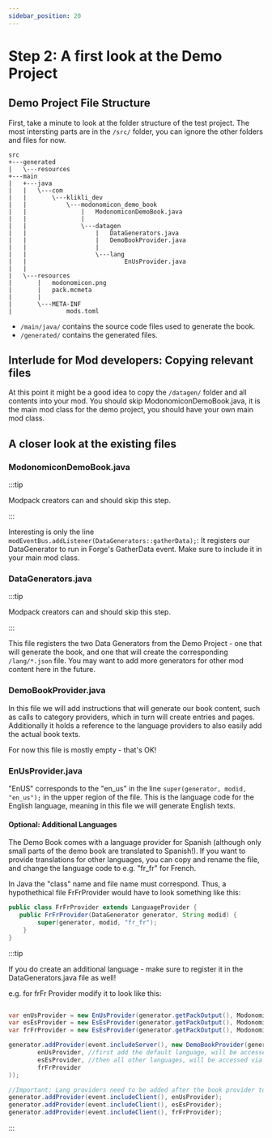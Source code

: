```yaml
---
sidebar_position: 20
---
```


# Step 2: A first look at the Demo Project

## Demo Project File Structure

First, take a minute to look at the folder structure of the test project. 
The most intersting parts are in the `/src/` folder, you can ignore the other folders and files for now.

```
src
+---generated
|   \---resources
+---main
|   +---java
|   |   \---com
|   |       \---klikli_dev
|   |           \---modonomicon_demo_book
|   |               |   ModonomiconDemoBook.java
|   |               |
|   |               \---datagen
|   |                   |   DataGenerators.java
|   |                   |   DemoBookProvider.java
|   |                   |
|   |                   \---lang
|   |                           EnUsProvider.java
|   |
|   \---resources
|       |   modonomicon.png
|       |   pack.mcmeta
|       |
|       \---META-INF
|               mods.toml
```

- `/main/java/` contains the source code files used to generate the book.
- `/generated/` contains the generated files.

## Interlude for Mod developers: Copying relevant files 

At this point it might be a good idea to copy the `/datagen/` folder and all contents into your mod. 
You should skip ModonomiconDemoBook.java, it is the main mod class for the demo project, you should have your own main mod class.

## A closer look at the existing files

### ModonomiconDemoBook.java

:::tip

Modpack creators can and should skip this step.

::: 

Interesting is only the line `modEventBus.addListener(DataGenerators::gatherData);`: It registers our DataGenerator to run in Forge's GatherData event. Make sure to include it in your main mod class.

### DataGenerators.java

:::tip

Modpack creators can and should skip this step.

::: 

This file registers the two Data Generators from the Demo Project - one that will generate the book, and one that will create the corresponding `/lang/*.json` file. You may want to add more generators for other mod content here in the future. 

### DemoBookProvider.java

In this file we will add instructions that will generate our book content, such as calls to category providers, which in turn will create entries and pages.
Additionally it holds a reference to the language providers to also easily add the actual book texts.

For now this file is mostly empty - that's OK!


### EnUsProvider.java

"EnUS" corresponds to the "en_us" in the line `super(generator, modid, "en_us");` in the upper region of the file. 
This is the language code for the English language, meaning in this file we will generate English texts. 


#### Optional: Additional Languages

The Demo Book comes with a language provider for Spanish (although only small parts of the demo book are translated to Spanish!).
If you want to provide translations for other languages, you can copy and rename the file, and change the language code to e.g. "fr_fr" for French.

In Java the "class" name and file name must correspond. Thus, a hypothethical file FrFrProvider would have to look something like this:

```java 
public class FrFrProvider extends LanguageProvider {
   public FrFrProvider(DataGenerator generator, String modid) {
        super(generator, modid, "fr_fr");
    }
}
```

:::tip

If you do create an additional language - make sure to register it in the DataGenerators.java file as well!

e.g. for frFr Provider modify it to look like this:
```java

var enUsProvider = new EnUsProvider(generator.getPackOutput(), ModonomiconDemoBook.MODID);
var esEsProvider = new EsEsProvider(generator.getPackOutput(), ModonomiconDemoBook.MODID);
var frFrProvider = new EsEsProvider(generator.getPackOutput(), ModonomiconDemoBook.MODID);

generator.addProvider(event.includeServer(), new DemoBookProvider(generator.getPackOutput(), ModonomiconDemoBook.MODID,
        enUsProvider, //first add the default language, will be accessed via .lang()
        esEsProvider, //then all other languages, will be accessed via .lang("<lang code>"), for example .lang("es_es")
        frFrProvider
));

//Important: Lang providers need to be added after the book provider to process the texts added by the book provider
generator.addProvider(event.includeClient(), enUsProvider);
generator.addProvider(event.includeClient(), esEsProvider);
generator.addProvider(event.includeClient(), frFrProvider);

```

:::